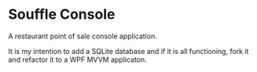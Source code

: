 # Souffle Console

A restaurant point of sale console application.

It is my intention to add a SQLite database and if it is all functioning, fork it and refactor it to a WPF MVVM applicaton.
